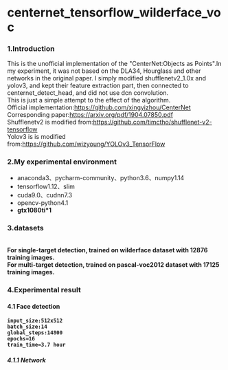 # centernet_tensorflow_wilderface_voc
### 1.Introduction
This is the unofficial  implementation of the "CenterNet:Objects as Points".In my experiment, it was not based on the DLA34, Hourglass and other networks in the original paper. I simply modified shufflenetv2_1.0x and yolov3, and kept their feature extraction part, then connected to centernet_detect_head, and did not use dcn convolution.
<br>This is just a simple attempt to the effect of the algorithm.
<br>Official implementation:<https://github.com/xingyizhou/CenterNet>
<br>Corresponding paper:<https://arxiv.org/pdf/1904.07850.pdf>
<br>Shufflenetv2 is modified from:<https://github.com/timctho/shufflenet-v2-tensorflow>
<br>Yolov3 is is modified from:<https://github.com/wizyoung/YOLOv3_TensorFlow>

### 2.My experimental environment
* anaconda3、pycharm-community、python3.6、numpy1.14
* tensorflow1.12、slim
* cuda9.0、cudnn7.3
* opencv-python4.1
* <b>gtx1080ti*1<b/>
  
### 3.datasets
<br>For single-target detection, trained on wilderface dataset with 12876 training images.
<br>For multi-target detection, trained on pascal-voc2012 dataset with 17125 training images.
### 4.Experimental result
#### 4.1 Face detection
```
input_size:512x512
batch_size:14
global_steps:14800
epochs≈16
train_time≈3.7 hour
```
##### 4.1.1 Network

